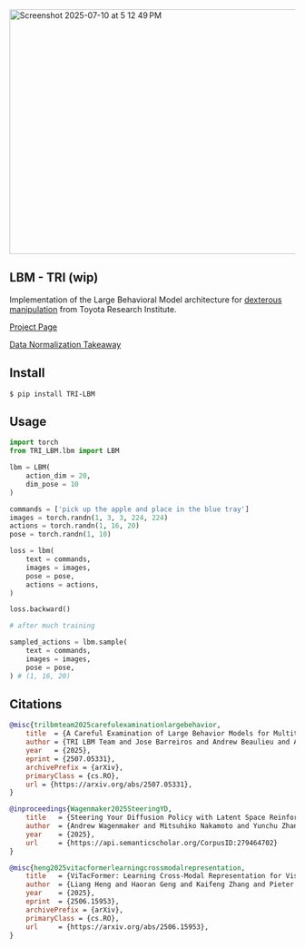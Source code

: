 <img width="936" height="431" alt="Screenshot 2025-07-10 at 5 12 49 PM" src="https://github.com/user-attachments/assets/8bcd69d5-c02c-4f17-bb33-25c6363f1935" />

## LBM - TRI (wip)

Implementation of the Large Behavioral Model architecture for [dexterous manipulation](https://arxiv.org/abs/2507.05331) from Toyota Research Institute. 

[Project Page](https://toyotaresearchinstitute.github.io/lbm1/)

[Data Normalization Takeaway](https://github.com/tuul-ai/robotbuilder/blob/main/timestep_norm.md)


## Install

```shell
$ pip install TRI-LBM
```

## Usage

```python
import torch
from TRI_LBM.lbm import LBM

lbm = LBM(
    action_dim = 20,
    dim_pose = 10
)

commands = ['pick up the apple and place in the blue tray']
images = torch.randn(1, 3, 3, 224, 224)
actions = torch.randn(1, 16, 20)
pose = torch.randn(1, 10)

loss = lbm(
    text = commands,
    images = images,
    pose = pose,
    actions = actions,
)

loss.backward()

# after much training

sampled_actions = lbm.sample(
    text = commands,
    images = images,
    pose = pose,
) # (1, 16, 20)
```

## Citations

```bibtex
@misc{trilbmteam2025carefulexaminationlargebehavior,
    title  = {A Careful Examination of Large Behavior Models for Multitask Dexterous Manipulation}, 
    author = {TRI LBM Team and Jose Barreiros and Andrew Beaulieu and Aditya Bhat and Rick Cory and Eric Cousineau and Hongkai Dai and Ching-Hsin Fang and Kunimatsu Hashimoto and Muhammad Zubair Irshad and Masha Itkina and Naveen Kuppuswamy and Kuan-Hui Lee and Katherine Liu and Dale McConachie and Ian McMahon and Haruki Nishimura and Calder Phillips-Grafflin and Charles Richter and Paarth Shah and Krishnan Srinivasan and Blake Wulfe and Chen Xu and Mengchao Zhang and Alex Alspach and Maya Angeles and Kushal Arora and Vitor Campagnolo Guizilini and Alejandro Castro and Dian Chen and Ting-Sheng Chu and Sam Creasey and Sean Curtis and Richard Denitto and Emma Dixon and Eric Dusel and Matthew Ferreira and Aimee Goncalves and Grant Gould and Damrong Guoy and Swati Gupta and Xuchen Han and Kyle Hatch and Brendan Hathaway and Allison Henry and Hillel Hochsztein and Phoebe Horgan and Shun Iwase and Donovon Jackson and Siddharth Karamcheti and Sedrick Keh and Joseph Masterjohn and Jean Mercat and Patrick Miller and Paul Mitiguy and Tony Nguyen and Jeremy Nimmer and Yuki Noguchi and Reko Ong and Aykut Onol and Owen Pfannenstiehl and Richard Poyner and Leticia Priebe Mendes Rocha and Gordon Richardson and Christopher Rodriguez and Derick Seale and Michael Sherman and Mariah Smith-Jones and David Tago and Pavel Tokmakov and Matthew Tran and Basile Van Hoorick and Igor Vasiljevic and Sergey Zakharov and Mark Zolotas and Rares Ambrus and Kerri Fetzer-Borelli and Benjamin Burchfiel and Hadas Kress-Gazit and Siyuan Feng and Stacie Ford and Russ Tedrake},
    year   = {2025},
    eprint = {2507.05331},
    archivePrefix = {arXiv},
    primaryClass = {cs.RO},
    url = {https://arxiv.org/abs/2507.05331}, 
}
```

```bibtex
@inproceedings{Wagenmaker2025SteeringYD,
    title   = {Steering Your Diffusion Policy with Latent Space Reinforcement Learning},
    author  = {Andrew Wagenmaker and Mitsuhiko Nakamoto and Yunchu Zhang and Seohong Park and Waleed Yagoub and Anusha Nagabandi and Abhishek Gupta and Sergey Levine},
    year    = {2025},
    url     = {https://api.semanticscholar.org/CorpusID:279464702}
}
```

```bibtex
@misc{heng2025vitacformerlearningcrossmodalrepresentation,
    title   = {ViTacFormer: Learning Cross-Modal Representation for Visuo-Tactile Dexterous Manipulation}, 
    author  = {Liang Heng and Haoran Geng and Kaifeng Zhang and Pieter Abbeel and Jitendra Malik},
    year    = {2025},
    eprint  = {2506.15953},
    archivePrefix = {arXiv},
    primaryClass = {cs.RO},
    url     = {https://arxiv.org/abs/2506.15953}, 
}
```
